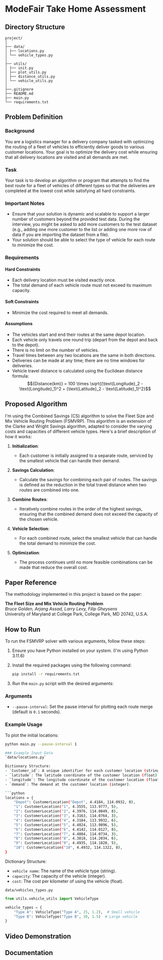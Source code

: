 # ModeFair Take Home Assessment

## Directory Structure
```
project/
│
├── data/
│ ├── locations.py
│ └── vehicle_types.py
│
├── utils/
│ ├── init.py
│ ├── plot_utils.py
│ ├── distance_utils.py
│ └── vehicle_utils.py
│
├──.gitignore
├── README.md 
├── main.py
└── requirements.txt
```



## Problem Definition

### Background

You are a logistics manager for a delivery company tasked with optimizing the routing of a fleet of vehicles to efficiently deliver goods to various customer locations. Your goal is to optimize the delivery cost while ensuring that all delivery locations are visited and all demands are met.

### Task

Your task is to develop an algorithm or program that attempts to find the best route for a fleet of vehicles of different types so that the deliveries are completed at the lowest cost while satisfying all hard constraints.

### Important Notes

- Ensure that your solution is dynamic and scalable to support a larger number of customers beyond the provided test data. During the interview, you might be asked to add more customers to the test dataset (e.g., adding one more customer to the list or adding one more row of data if you are importing the dataset from a file).
- Your solution should be able to select the type of vehicle for each route to minimize the cost.

### Requirements

#### Hard Constraints

- Each delivery location must be visited exactly once.
- The total demand of each vehicle route must not exceed its maximum capacity.

#### Soft Constraints

- Minimize the cost required to meet all demands.

#### Assumptions

- The vehicles start and end their routes at the same depot location.
- Each vehicle only travels one round trip (depart from the depot and back to the depot).
- There is no limit on the number of vehicles.
- Travel times between any two locations are the same in both directions.
- Deliveries can be made at any time; there are no time windows for deliveries.
- Vehicle travel distance is calculated using the Euclidean distance formula:
$${Distance(km)} = 100 \times \sqrt{(\text{Longitude}_2 - \text{Longitude}_1)^2 + (\text{Latitude}_2 - \text{Latitude}_1)^2}$$

## Proposed Algorithm

I'm using the Combined Savings (CS) algorithm to solve the Fleet Size and Mix Vehicle Routing Problem (FSMVRP). This algorithm is an extension of the Clarke and Wright Savings algorithm, adapted to consider the varying costs and capacities of different vehicle types. Here's a brief description of how it works:

1. **Initialization**:
   - Each customer is initially assigned to a separate route, serviced by the smallest vehicle that can handle their demand.

2. **Savings Calculation**:
   - Calculate the savings for combining each pair of routes. The savings is defined as the reduction in the total travel distance when two routes are combined into one.

3. **Combine Routes**:
   - Iteratively combine routes in the order of the highest savings, ensuring that the combined demand does not exceed the capacity of the chosen vehicle.

4. **Vehicle Selection**:
   - For each combined route, select the smallest vehicle that can handle the total demand to minimize the cost.

5. **Optimization**:
   - The process continues until no more feasible combinations can be made that reduce the overall cost.

## Paper Reference

The methodology implemented in this project is based on the paper:

**The Fleet Size and Mix Vehicle Routing Problem**  
*Bruce Golden, Arjang Assad, Larry Levy, Filip Gheysens*  
University of Maryland at College Park, College Park, MD 20742, U.S.A.


## How to Run

To run the FSMVRP solver with various arguments, follow these steps:

1. Ensure you have Python installed on your system. (I'm using Python 3.11.6)
2. Install the required packages using the following command:
    ```bash
    pip install -r requirements.txt
    ```

3. Run the `main.py` script with the desired arguments:

### Arguments
- `--pause-interval`: Set the pause interval for plotting each route merge (default is `0.1` seconds).


### Example Usage

To plot the initial locations:
```bash
python main.py --pause-interval 1

### Example Input Data
`data/locations.py`

Dictionary Structure:
- `Customer_id`: A unique identifier for each customer location (string).
- `latitude`: The latitude coordinate of the customer location (float).
- `longitude`: The longitude coordinate of the customer location (float).
- `demand`: The demand at the customer location (integer).

```python
locations = {
    "Depot": CustomerLocation("Depot", 4.4184, 114.0932, 0),
    "1": CustomerLocation("1", 4.3555, 113.9777, 5),
    "2": CustomerLocation("2", 4.3976, 114.0049, 8),
    "3": CustomerLocation("3", 4.3163, 114.0764, 3),
    "4": CustomerLocation("4", 4.3184, 113.9932, 6),
    "5": CustomerLocation("5", 4.4024, 113.9896, 5),
    "6": CustomerLocation("6", 4.4142, 114.0127, 8),
    "7": CustomerLocation("7", 4.4804, 114.0734, 3),
    "8": CustomerLocation("8", 4.3818, 114.2034, 6),
    "9": CustomerLocation("9", 4.4935, 114.1828, 5),
    "10": CustomerLocation("10", 4.4932, 114.1322, 8),
}
```

Dictionary Structure:
- `vehicle name`: The name of the vehicle type (string).
- `capacity`: The capacity of the vehicle (integer).
- `cost`: The cost per kilometer of using the vehicle (float).

`data/vehicles_types.py`
```python
from utils.vehicle_utils import VehicleType

vehicle_types = {
    "Type A": VehicleType("Type A", 25, 1.2),  # Small vehicle
    "Type B": VehicleType("Type B", 30, 1.5)  # Large vehicle
}
```


## Video Demonstration


## Documentation